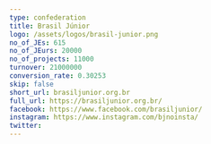 ```yaml
---
type: confederation
title: Brasil Júnior
logo: /assets/logos/brasil-junior.png
no_of_JEs: 615
no_of_JEurs: 20000
no_of_projects: 11000
turnover: 21000000
conversion_rate: 0.30253
skip: false
short_url: brasiljunior.org.br
full_url: https://brasiljunior.org.br/
facebook: https://www.facebook.com/brasiljunior/
instagram: https://www.instagram.com/bjnoinsta/
twitter:
---
```

